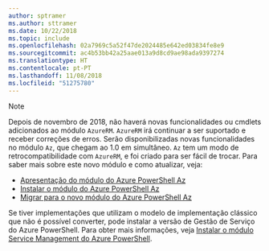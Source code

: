 ```yaml
---
author: sptramer
ms.author: sttramer
ms.date: 10/22/2018
ms.topic: include
ms.openlocfilehash: 02a7969c5a52f47de2024485e642ed03834fe8e9
ms.sourcegitcommit: ac4b53bb42a25aae013a9d8cd9ae98ada9397274
ms.translationtype: HT
ms.contentlocale: pt-PT
ms.lasthandoff: 11/08/2018
ms.locfileid: "51275780"
---
```

> [!NOTE]
> 
> Depois de novembro de 2018, não haverá novas funcionalidades ou cmdlets adicionados ao módulo `AzureRM`. `AzureRM` irá continuar a ser suportado e receber correções de erros. Serão disponibilizadas novas funcionalidades no módulo `Az`, que chegam ao 1.0 em simultâneo. `Az` tem um modo de retrocompatibilidade com `AzureRM`, e foi criado para ser fácil de trocar. Para saber mais sobre este novo módulo e como atualizar, veja:
>
> * [Apresentação do módulo do Azure PowerShell Az](/powershell/azure/new-azureps-module-az)
> * [Instalar o módulo do Azure PowerShell Az](/powershell/azure/install-az-ps)
> * [Migrar para o novo módulo do Azure PowerShell Az](/powershell/azure/migrate-from-azurerm-to-az)
>
> Se tiver implementações que utilizam o modelo de implementação clássico que não é possível converter, pode instalar a versão de Gestão de Serviço do Azure PowerShell. Para obter mais informações, veja [Instalar o módulo Service Management do Azure PowerShell](/powershell/azure/servicemanagement/install-azure-ps).
